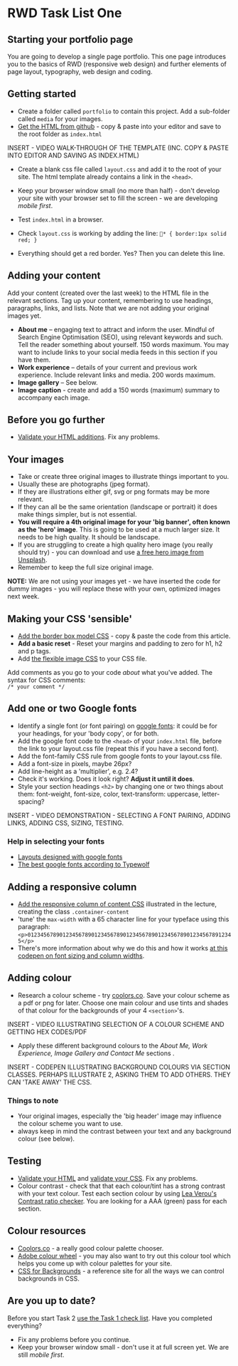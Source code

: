 # RWD Task List One

## Starting your portfolio page

You are going to develop a single page portfolio. This one page introduces you to the basics of RWD (responsive web design) and further elements of page layout, typography, web design and coding.

## Getting started

- Create a folder called `portfolio` to contain this project. Add a sub-folder called `media` for your images.
- [Get the HTML from github](https://raw.githubusercontent.com/wilsonderren/responsive-website-template/master/index.html) - copy &amp; paste into your editor and save to the root folder as `index.html`

INSERT - VIDEO WALK-THROUGH OF THE TEMPLATE (INC. COPY & PASTE INTO EDITOR AND SAVING AS INDEX.HTML)

- Create a blank css file called `layout.css` and add it to the root of your site. The html template already contains a link in the `<head>`.

- Keep your browser window small (no more than half) - don't develop your site with your browser set to fill the screen - we are developing *mobile first*.

- Test `index.html` in a browser. 
- Check `layout.css` is working by adding the line: `* { border:1px solid red; }`
- Everything should get a red border. Yes? Then you can delete this line.


## Adding your content

Add your content (created over the last week) to the HTML file in the relevant sections. Tag up your content, remembering to use headings, paragraphs, links, and lists. Note that we are not adding your original images yet.

- **About me** – engaging text to attract and inform the user. Mindful of Search Engine Optimisation (SEO), using relevant keywords and such. Tell the reader something about yourself. 150 words maximum. You may want to include links to your social media feeds in this section if you have them.
- **Work experience** – details of your current and previous work experience. Include relevant links and media. 200 words maximum.
- **Image gallery** – See below.
- **Image caption** - create and add a 150 words (maximum) summary to accompany each image.

## Before you go further

- [Validate your HTML additions](https://validator.w3.org/#validate_by_upload). Fix any problems.

## Your images

- Take or create three original images to illustrate things important to you.
- Usually these are photographs (jpeg format). 
- If they are illustrations either gif, svg or png formats may be more relevant.
- If they can all be the same orientation (landscape or portrait) it does make things simpler, but is not essential. 
- **You will require a 4th original image for your 'big banner', often known as the 'hero' image**. This is going to be used at a much larger size. It needs to be high quality. It should be landscape. 
- If you are struggling to create a high quality hero image (you really should try) - you can download and use [a free hero image from Unsplash](https://unsplash.com/search/photos/hero-image). 
- Remember to keep the full size original image.

**NOTE:** We are not using your images yet - we have inserted the code for dummy images - you will replace these with your own, optimized images next week.



## Making your CSS 'sensible'

- [Add the border box model CSS](https://www.paulirish.com/2012/box-sizing-border-box-ftw/) - copy &amp; paste the code from this article.
- **Add a basic reset** - Reset your margins and padding to zero for h1, h2 and p tags.
- Add [the flexible image CSS](https://codepen.io/wilsondmmu/pen/ZvPBgv) to your CSS file.

Add comments as you go to your code *about* what you've added. The syntax for CSS comments: <br> `/* your comment */`

## Add one or two Google fonts

- Identify a single font (or font pairing) on [google fonts](https://fonts.google.com/): it could be for your headings, for your 'body copy', or for both.
- Add the google font code to the `<head>` of your `index.html` file, before the link to your layout.css file (repeat this if you have a second font).
- Add the font-family CSS rule from google fonts to your layout.css file.
- Add a font-size in pixels, maybe 26px?
- Add line-height as a 'multiplier', e.g. 2.4?
- Check it's working. Does it look right? **Adjust it until it does**.
- Style your section headings `<h2>` by changing one or two things about them: font-weight, font-size, color, text-transform: uppercase, letter-spacing?

INSERT - VIDEO DEMONSTRATION - SELECTING A FONT PAIRING, ADDING LINKS, ADDING CSS, SIZING, TESTING.

### Help in selecting your fonts
- [Layouts designed with google fonts](https://femmebot.github.io/google-type/) 
- [The best google fonts according to Typewolf](https://www.typewolf.com/google-fonts)

## Adding a responsive column

- [Add the responsive column of content CSS](https://codepen.io/wilsondmmu/pen/PJQYZG)  illustrated in the lecture, creating the class `.container-content`
- 'tune' the `max-width` with a 65 character line for your typeface using this paragraph:  
`<p>01234567890123456789012345678901234567890123456789012345678912345</p>`
- There's more information about why we do this and how it works [at this codepen on font sizing and column widths](https://codepen.io/wilsondmmu/pen/PJdGyE).

## Adding colour

- Research a colour scheme - try [coolors.co](https://coolors.co/). Save your colour scheme as a pdf or png for later. Choose one main colour and use tints and shades of that colour for the backgrounds of your 4 `<section>`'s.

INSERT - VIDEO ILLUSTRATING SELECTION OF A COLOUR SCHEME AND GETTING HEX CODES/PDF 

- Apply these different background colours to the *About Me, Work Experience, Image Gallery and Contact Me* sections .

INSERT - CODEPEN ILLUSTRATING BACKGROUND COLOURS VIA SECTION CLASSES. PERHAPS ILLUSTRATE 2, ASKING THEM TO ADD OTHERS. THEY CAN 'TAKE AWAY' THE CSS.

### Things to note

- Your original images, especially the 'big header' image may influence the colour scheme you want to use. 
- always keep in mind the contrast between your text and any background colour (see below).

## Testing
- [Validate your HTML](https://validator.w3.org/#validate_by_upload) and [validate your CSS](https://jigsaw.w3.org/css-validator/#validate_by_upload). Fix any problems.
- Colour contrast - check that that each colour/tint has a strong contrast with your text colour. Test each section colour by using [Lea Verou's Contrast ratio checker](http://contrast-ratio.com/). You are looking for a AAA (green) pass for each section. 


## Colour resources

- [Coolors.co](https://coolors.co/) - a really good colour palette chooser.
- [Adobe colour wheel](https://color.adobe.com/create/color-wheel/) - you may also want to try out this colour tool which helps you come up with colour palettes for your site.
- [CSS for Backgrounds](http://cssreference.io/backgrounds/) - a reference site for all the ways we can control backgrounds in CSS.

## Are you up to date?
Before you start Task 2 [use the Task 1 check list](rwd-task1-checklist.html). Have you completed everything?

- Fix any problems before you continue.
- Keep your browser window small - don't use it at full screen yet. We are still *mobile first*.